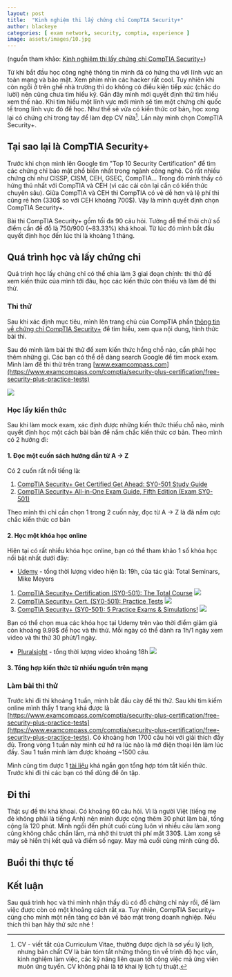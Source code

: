 ```yaml
---
layout: post
title:  "Kinh nghiệm thi lấy chứng chỉ CompTIA Security+"
author: blackeye
categories: [ exam network, security, comptia, experience ]
image: assets/images/10.jpg
---
```


(nguồn tham khảo: [Kinh nghiệm thi lấy chứng chỉ CompTIA Security+](http://iot2vn.com/kinh-nghiem-thi-lay-chung-chi-comptia-security/))

Từ khi bắt đầu học công nghệ thông tin mình đã có hứng thú với lĩnh vực an toàn mạng và bảo mật. Xem phim nhìn các hacker rất cool. Tuy nhiên khi còn ngồi ở trên ghế nhà trường thì do không có điều kiện tiếp xúc (chắc do lười) nên cũng chưa tìm hiểu kỹ. Gần đây mình mới quyết định thử tìm hiểu xem thế nào. Khi tìm hiểu một lĩnh vực mới mình sẽ tìm một chứng chỉ quốc tế trong lĩnh vực đó để học. Như thế sẽ vừa có kiến thức cơ bản, học xong lại có chứng chỉ trong tay để làm đẹp CV nữa[^1]. Lần này mình chọn CompTIA Security+.

## Tại sao lại là CompTIA Security+ 

Trước khi chọn mình lên Google tìm "Top 10 Security Certification" để tìm các chứng chỉ bảo mật phổ biến nhất trong ngành công nghệ. Có rất nhiều chứng chỉ như CISSP, CISM, CEH, GSEC, CompTIA... Trong đó mình thấy có hứng thú nhất với CompTIA và CEH (vì các cái còn lại cần có kiến thức chuyên sâu). Giữa CompTIA và CEH thì CompTIA có vẻ dễ hơn và lệ phí thi cũng rẻ hơn (330$ so với CEH khoảng 700$). Vậy là mình quyết định chọn CompTIA Security+.

Bài thi CompTIA Security+ gồm tối đa 90 câu hỏi. Tưởng dễ thế thôi chứ số điểm cần để đỗ là 750/900 (~83.33%) khá khoai. Từ lúc đó mình bắt đầu quyết định học đến lúc thi là khoảng 1 tháng.

## Quá trình học và lấy chứng chỉ

Quá trình học lấy chứng chỉ có thể chia làm 3 giai đoạn chính: thi thử để xem kiến thức của mình tới đâu, học các kiến thức còn thiếu và làm đề thi thử.

### Thi thử

Sau khi xác định mục tiêu, mình lên trang chủ của CompTIA phần [thông tin về chứng chỉ CompTIA Security+](https://certification.comptia.org/certifications/security) để tìm hiểu, xem qua nội dung, hình thức bài thi.

Sau đó mình làm bài thi thử để xem kiến thức hổng chỗ nào, cần phải học thêm những gì. Các bạn có thể dễ dàng search Google để tìm mock exam. Mình làm đề thi thử trên trang [www.examcompass.com](https://www.examcompass.com/comptia/security-plus-certification/free-security-plus-practice-tests)

![]({{site.baseurl}}/assets/images/mockexam.png)

### Học lấy kiến thức
Sau khi làm mock exam, xác định được những kiến thức thiếu chỗ nào, mình quyết định học một cách bài bản để nắm chắc kiến thức cơ bản. Theo mình có 2 hướng đi:

#### 1. Đọc một cuốn sách hướng dẫn từ A -> Z
Có 2 cuốn rất nổi tiếng là:
1. [CompTIA Security+ Get Certified Get Ahead: SY0-501 Study Guide](https://www.amazon.com/gp/product/1939136059/ref=as_li_tl?ie=UTF8&camp=1789&creative=9325&creativeASIN=1939136059&linkCode=as2&tag=iot2vn-20&linkId=d9224c24b528c8bd2e087a59e3fe2dc9)
2. [CompTIA Security+ All-in-One Exam Guide, Fifth Edition (Exam SY0-501)](https://www.amazon.com/gp/offer-listing/1260019322/ref=as_li_tl?ie=UTF8&camp=1789&creative=9325&creativeASIN=1260019322&linkCode=am2&tag=iot2vn-20&linkId=fff06ed7c67fc7b872a33d88266dadfe)

Theo mình thì chỉ cần chọn 1 trong 2 cuốn này, đọc từ A -> Z là đã nắm cực chắc kiến thức cơ bản

#### 2. Học một khóa học online
Hiện tại có rất nhiều khóa học online, bạn có thể tham khảo 1 số khóa học nổi bật nhất dưới đây:

* [Udemy]() - tổng thời lượng video hiện là: 19h, của tác giả: Total Seminars, Mike Meyers
1. [CompTIA Security+ Certification (SY0-501): The Total Course](https://www.udemy.com/comptia-security-certification-sy0-501-the-total-course/)
![]({{site.baseurl}}/assets/images/ComptiaSecurity2.png)
2. [CompTIA Security+ Cert. (SY0-501): Practice Tests]()
![]({{site.baseurl}}/assets/images/ComptiaSecurity3.png)
3. [CompTIA Security+ (SY0-501): 5 Practice Exams & Simulations!]()
![]({{site.baseurl}}/assets/images/comptiaSecurtiy1.png)

Bạn có thể chọn mua các khóa học tại Udemy trên vào thời điểm giảm giá còn khoảng 9.99$ để học và thi thử. Mỗi ngày có thể dành ra 1h/1 ngày xem video và thi thử 30 phút/1 ngày.

* [Pluralsight](https://www.pluralsight.com/paths/comptia-security-sy0-501) - tổng thời lượng video khoảng 18h
![]({{}}/assets/images/pluralsight.png)

#### 3. Tổng hợp kiến thức từ nhiều nguồn trên mạng

### Làm bài thi thử
Trước khi đi thi khoảng 1 tuần, mình bắt đầu cày đề thi thử. Sau khi tìm kiếm online mình thấy 1 trang khá được là [https://www.examcompass.com/comptia/security-plus-certification/free-security-plus-practice-tests](https://www.examcompass.com/comptia/security-plus-certification/free-security-plus-practice-tests). Có khoảng hơn 1700 câu hỏi với giải thích đầy đủ. Trong vòng 1 tuần này mình cứ hở ra lúc nào là mở điện thoại lên làm lúc đấy. Sau 1 tuần mình làm được khoảng ~1500 câu.

Mình cũng tìm được 1 [tài liệu](https://www.dropbox.com/s/g6mou4479f2on9y/Security%2B%20Study%20Guide%20Better%20Version.docx?dl=0) khá ngắn gọn tổng hợp tóm tắt kiến thức. Trước khi đi thi các bạn có thể dùng để ôn tập.
## Đi thi
Thật sự đề thi khá khoai. Có khoảng 60 câu hỏi. Vì là người Việt (tiếng mẹ đẻ không phải là tiếng Anh) nên mình được cộng thêm 30 phút làm bài, tổng cộng là 120 phút. Mình ngồi đến phút cuối cùng luôn vì nhiều câu làm xong cũng không chắc chắn lắm, mà nhỡ thi trượt thì phí mất 330$. Làm xong sẽ máy sẽ hiển thị kết quả và điểm số ngay. May mà cuối cùng mình cũng đỗ.
## Buổi thi thực tế

## Kết luận
Sau quá trình học và thi mình nhận thấy dù có đỗ chứng chỉ này rồi, để làm việc được còn có một khoảng cách rất xa. Tuy nhiên, CompTIA Security+ cũng cho mình một nền tảng cơ bản về bảo mật trong doanh nghiệp. Nếu thích thì bạn hãy thử sức nhé !

[^1]: CV - viết tắt của Curriculum Vitae, thường được dịch là sơ yếu lý lịch, nhưng bản chất CV là bản tóm tắt những thông tin về trình độ học vấn, kinh nghiệm làm việc, các kỹ năng liên quan tới công việc mà ứng viên muôn ứng tuyển. CV không phải là tờ khai lý lịch tự thuật.